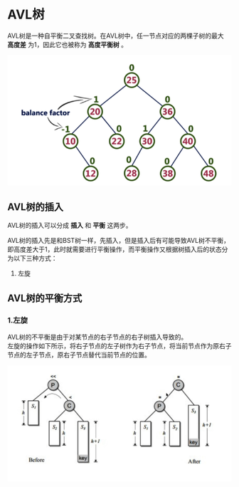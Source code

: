 # AVL树

AVL树是一种自平衡二叉查找树。在AVL树中，任一节点对应的两棵子树的最大 **高度差** 为1，因此它也被称为 **高度平衡树** 。  

![20250213195538](https://raw.githubusercontent.com/lyy1119/Imgs/main/img/20250213195538.png)

## AVL树的插入

AVL树的插入可以分成 **插入** 和 **平衡** 这两步。  

AVL树的插入先是和BST树一样，先插入，但是插入后有可能导致AVL树不平衡，即高度差大于1，此时就需要进行平衡操作，而平衡操作又根据树插入后的状态分为以下三种方式：  
1. 左旋

## AVL树的平衡方式

### 1.左旋

AVL树的不平衡是由于对某节点的右子节点的右子树插入导致的。  
左旋的操作如下所示，将右子节点的左子树作为右子节点，将当前节点作为原右子节点的左子节点，原右子节点替代当前节点的位置。  

![20250214185941](https://raw.githubusercontent.com/lyy1119/Imgs/main/img/20250214185941.png)  

###